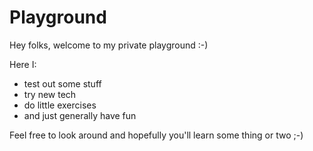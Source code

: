# Playground

Hey folks, welcome to my private playground :-)

Here I:
- test out some stuff
- try new tech
- do little exercises
- and just generally have fun

Feel free to look around and hopefully you'll learn some thing or two ;-)